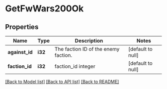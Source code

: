 # GetFwWars200Ok

## Properties
Name | Type | Description | Notes
------------ | ------------- | ------------- | -------------
**against_id** | **i32** | The faction ID of the enemy faction. | [default to null]
**faction_id** | **i32** | faction_id integer | [default to null]

[[Back to Model list]](../README.md#documentation-for-models) [[Back to API list]](../README.md#documentation-for-api-endpoints) [[Back to README]](../README.md)


